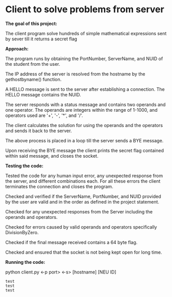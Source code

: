 <H1>Client to solve problems from server</H1>

**The goal of this project:**

The client program solve hundreds of simple mathematical expressions sent by sever till it returns a secret flag

**Approach:**

The program runs by obtaining the PortNumber, ServerName, and NUID of the student from the user.

The IP address of the server is resolved from the hostname by the gethostbyname() function.

A HELLO message is sent to the server after establishing a connection. The HELLO message contains the NUID.

The server responds with a status message and contains two operands and one operator. The operands are integers within the range of 1-1000, and operators used are '+', '-', '*', and '/'.

The client calculates the solution for using the operands and the operators and sends it back to the server.

The above process is placed in a loop till the server sends a BYE message.

Upon receiving the BYE message the client prints the secret flag contained within said message, and closes the socket.

**Testing the code:**

Tested the code for any human input error, any unexpected response from the server, and different combinations each. For all these errors the client terminates the connection and closes the program.

Checked and verified if the ServerName, PortNumber, and NUID provided by the user are valid and in the order as defined in the project statement.

Checked for any unexpected responses from the Server including the operands and operators. 

Checked for errors caused by valid operands and operators specifically DivisionByZero.

Checked if the final message received contains a 64 byte flag. 

Checked and ensured that the socket is not being kept open for long time.

**Running the code:**

python client.py <-p port> <-s> [hostname] [NEU ID]

`test`<br/>
`test`<br/>
`test`<br/>
